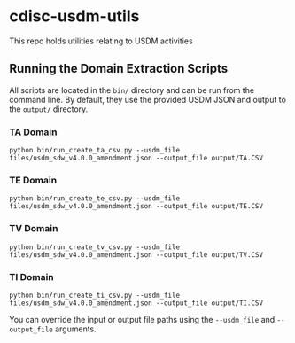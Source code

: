 # cdisc-usdm-utils
This repo holds utilities relating to USDM activities

## Running the Domain Extraction Scripts

All scripts are located in the `bin/` directory and can be run from the command line. By default, they use the provided USDM JSON and output to the `output/` directory.

### TA Domain
```
python bin/run_create_ta_csv.py --usdm_file files/usdm_sdw_v4.0.0_amendment.json --output_file output/TA.CSV
```

### TE Domain
```
python bin/run_create_te_csv.py --usdm_file files/usdm_sdw_v4.0.0_amendment.json --output_file output/TE.CSV
```

### TV Domain
```
python bin/run_create_tv_csv.py --usdm_file files/usdm_sdw_v4.0.0_amendment.json --output_file output/TV.CSV
```

### TI Domain
```
python bin/run_create_ti_csv.py --usdm_file files/usdm_sdw_v4.0.0_amendment.json --output_file output/TI.CSV
```

You can override the input or output file paths using the `--usdm_file` and `--output_file` arguments.
